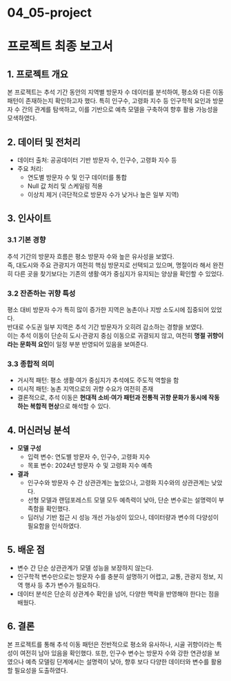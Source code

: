 # 04_05-project
# 프로젝트 최종 보고서

## 1. 프로젝트 개요
본 프로젝트는 추석 기간 동안의 지역별 방문자 수 데이터를 분석하여, 평소와 다른 이동 패턴이 존재하는지 확인하고자 했다. 특히 인구수, 고령화 지수 등 인구학적 요인과 방문자 수 간의 관계를 탐색하고, 이를 기반으로 예측 모델을 구축하여 향후 활용 가능성을 모색하였다.  

## 2. 데이터 및 전처리
- 데이터 출처: 공공데이터 기반 방문자 수, 인구수, 고령화 지수 등
- 주요 처리:
  - 연도별 방문자 수 및 인구 데이터를 통합
  - Null 값 처리 및 스케일링 적용
  - 이상치 제거 (극단적으로 방문자 수가 낮거나 높은 일부 지역)

## 3. 인사이트
### 3.1 기본 경향
추석 기간의 방문자 흐름은 평소 방문자 수와 높은 유사성을 보였다.  
즉, 대도시와 주요 관광지가 여전히 핵심 방문지로 선택되고 있으며, 명절이라 해서 완전히 다른 곳을 찾기보다는 기존의 생활·여가 중심지가 유지되는 양상을 확인할 수 있었다.  

### 3.2 잔존하는 귀향 특성
평소 대비 방문자 수가 특히 많이 증가한 지역은 농촌이나 지방 소도시에 집중되어 있었다.  
반대로 수도권 일부 지역은 추석 기간 방문자가 오히려 감소하는 경향을 보였다.  
이는 추석 이동이 단순히 도시·관광지 중심 이동으로 귀결되지 않고, 여전히 **명절 귀향이라는 문화적 요인**이 일정 부분 반영되어 있음을 보여준다.  

### 3.3 종합적 의미
- 거시적 패턴: 평소 생활·여가 중심지가 추석에도 주도적 역할을 함  
- 미시적 패턴: 농촌 지역으로의 귀향 수요가 여전히 존재  
- 결론적으로, 추석 이동은 **현대적 소비·여가 패턴과 전통적 귀향 문화가 동시에 작동하는 복합적 현상**으로 해석할 수 있다.  

## 4. 머신러닝 분석
- **모델 구성**  
  - 입력 변수: 연도별 방문자 수, 인구수, 고령화 지수  
  - 목표 변수: 2024년 방문자 수 및 고령화 지수 예측  
- **결과**  
  - 인구수와 방문자 수 간 상관관계는 높았으나, 고령화 지수와의 상관관계는 낮았다.  
  - 선형 모델과 랜덤포레스트 모델 모두 예측력이 낮아, 단순 변수로는 설명력이 부족함을 확인했다.  
  - 딥러닝 기반 접근 시 성능 개선 가능성이 있으나, 데이터량과 변수의 다양성이 필요함을 인식하였다.  

## 5. 배운 점
- 변수 간 단순 상관관계가 모델 성능을 보장하지 않는다.  
- 인구학적 변수만으로는 방문자 수를 충분히 설명하기 어렵고, 교통, 관광지 정보, 지역 행사 등 추가 변수가 필요하다.  
- 데이터 분석은 단순히 상관계수 확인을 넘어, 다양한 맥락을 반영해야 한다는 점을 배웠다.  

## 6. 결론
본 프로젝트를 통해 추석 이동 패턴은 전반적으로 평소와 유사하나, 시골 귀향이라는 특성이 여전히 남아 있음을 확인했다. 또한, 인구수 변수는 방문자 수와 강한 연관성을 보였으나 예측 모델링 단계에서는 설명력이 낮아, 향후 보다 다양한 데이터와 변수를 활용할 필요성을 도출하였다.  
